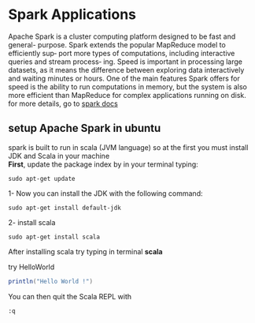 # Spark Applications
Apache Spark is a cluster computing platform designed to be fast and general-
purpose. 
Spark extends the popular MapReduce model to efficiently sup‐
port more types of computations, including interactive queries and stream process‐
ing. Speed is important in processing large datasets, as it means the difference
between exploring data interactively and waiting minutes or hours. One of the main
features Spark offers for speed is the ability to run computations in memory, but the
system is also more efficient than MapReduce for complex applications running on
disk. for more details, go to [spark docs](https://spark.apache.org/docs/latest/)
## setup Apache Spark in ubuntu
spark is built to run in scala (JVM language) so at the first you must install JDK and Scala in your machine\
**First**, update the package index by in your terminal typing:

```
sudo apt-get update
```
1- Now you can install the JDK with the following command:

```
sudo apt-get install default-jdk
```
2- install scala
```
sudo apt-get install scala
```
After installing scala try typing in terminal **scala**

try HelloWorld
```scala
println("Hello World !")
```

You can then quit the Scala REPL with
```
:q
```
